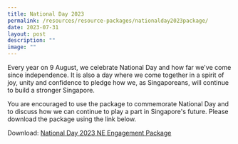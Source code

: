 ```yaml
---
title: National Day 2023
permalink: /resources/resource-packages/nationalday2023package/
date: 2023-07-31
layout: post
description: ""
image: ""
---
```

Every year on 9 August, we celebrate National Day and how far we've come since independence. It is also a day where we come together in a spirit of joy, unity and confidence to pledge how we, as Singaporeans, will continue to build a stronger Singapore.

You are encouraged to use the package to commemorate National Day and to discuss how we can continue to play a part in Singapore's future. Please download the package using the link below.

Download: [National Day 2023 NE Engagement Package](/files/folio%201%20-%20national%20day%20package%202023_final%20(for%20external).pdf)
